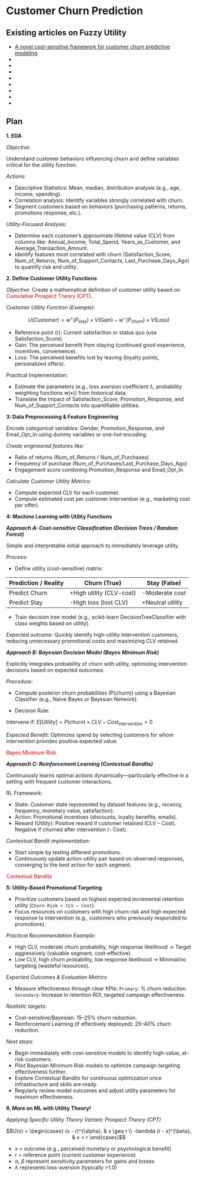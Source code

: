 # Customer Churn Prediction

## Existing articles on Fuzzy Utility

- [A novel cost-sensitive framework for customer churn predictive modeling](https://www.econstor.eu/bitstream/10419/161801/1/10.1186-s40165-015-0014-6.pdf#:~:text=the%20models%20miss%20to%20include,detect%20a%20real%20churner%20versus)
- 
- 
- 
- 
- 
- 
- 
- 


## Plan

**1. EDA**

*Objective:*

Understand customer behaviors influencing churn and define variables critical for the utility function.

*Actions:*

- Descriptive Statistics: Mean, median, distribution analysis (e.g., age, income, spending).
- Correlation analysis: Identify variables strongly correlated with churn.
- Segment customers based on behaviors (purchasing patterns, returns, promotions response, etc.).

*Utility-Focused Analysis:*

- Determine each customer’s approximate lifetime value (CLV) from columns like: Annual_Income, Total_Spend, Years_as_Customer, and Average_Transaction_Amount.
- Identify features most correlated with churn (Satisfaction_Score, Num_of_Returns, Num_of_Support_Contacts, Last_Purchase_Days_Ago) to quantify risk and utility.



**2. Define Customer Utility Functions**

*Objective*: Create a mathematical definition of customer utility based on <span style="color:red">Cumulative Prospect Theory (CPT)</span>.

*Customer Utility Function (Example)*: 

$$U(Customer) = w^+(P_{\text{stay}})\times V(\text{Gain}) - w^-(P_{\text{churn}})\times V(\text{Loss})$$

- Reference point (r): Current satisfaction or status quo (use Satisfaction_Score).
- Gain: The perceived benefit from staying (continued good experience, incentives, convenience).
- Loss: The perceived benefits lost by leaving (loyalty points, personalized offers).

Practical Implementation:

- Estimate the parameters (e.g., loss aversion coefficient λ, probability weighting functions w(•)) from historical data.
- Translate the impact of Satisfaction_Score, Promotion_Response, and Num_of_Support_Contacts into quantifiable utilities.

**3: Data Preprocessing & Feature Engineering**

*Encode categorical variables:* Gender, Promotion_Response, and Email_Opt_In using dummy variables or one-hot encoding.

*Create engineered features like:*

- Ratio of returns (Num_of_Returns / Num_of_Purchases)
- Frequency of purchase (Num_of_Purchases/Last_Purchase_Days_Ago)
- Engagement score combining Promotion_Response and Email_Opt_In

*Calculate Customer Utility Metrics:*

- Compute expected CLV for each customer.
- Compute estimated cost per customer intervention (e.g., marketing cost per offer).

**4: Machine Learning with Utility Functions**

***Approach A: Cost-sensitive Classification (Decision Trees / Random Forest)***

Simple and interpretable initial approach to immediately leverage utility.

Process:

- Define utility (cost-sensitive) matrix:

| Prediction / Reality | Churn (True) | Stay (False) |
  |----------------------|--------------|--------------|
  | Predict Churn        | +High utility (CLV-cost)   | -Moderate cost |
  | Predict Stay         | -High loss (lost CLV)      | +Neutral utility |

- Train decision tree model (e.g., scikit-learn DecisionTreeClassifier with class weights based on utility).

*Expected outcome:* Quickly identify high-utility intervention customers, reducing unnecessary promotional costs and maximizing CLV retained.



***Approach B: Bayesian Decision Model (Bayes Minimum Risk)***


Explicitly integrates probability of churn with utility, optimizing intervention decisions based on expected outcomes.

*Procedure:*

- Compute posterior churn probabilities (P(churn)) using a Bayesian Classifier (e.g., Naive Bayes or Bayesian Network).

- Decision Rule:

Intervene if:
$E[Utility] = P(churn)\times CLV - Cost_{intervention} > 0$

*Expected Benefit:* Optimizes spend by selecting customers for whom intervention provides positive expected value.

<span style="color:red">Bayes Minimum Risk</span>

***Approach C: Reinforcement Learning (Contextual Bandits)***

Continuously learns optimal actions dynamically—particularly effective in a setting with frequent customer interactions.

RL Framework:

- State: Customer state represented by dataset features (e.g., recency, frequency, monetary value, satisfaction).
- Action: Promotional incentives (discounts, loyalty benefits, emails).
- Reward (Utility):
Positive reward if customer retained (CLV – Cost).
Negative if churned after intervention (- Cost).

*Contextual Bandit implementation:*

- Start simple by testing different promotions.
- Continuously update action-utility pair based on observed responses, converging to the best action for each segment.

<span style="color:red">Contextual Bandits</span>


**5: Utility-Based Promotional Targeting**


- Prioritize customers based on highest expected incremental retention utility (`Churn Risk × CLV – Cost`).
- Focus resources on customers with high churn risk and high expected response to intervention (e.g., customers who previously responded to promotions).

*Practical Recommendation Example:*

- High CLV, moderate churn probability, high response likelihood → Target aggressively (valuable segment, cost-effective).
- Low CLV, high churn probability, low response likelihood → Minimal/no targeting (wasteful resources).


*Expected Outcomes & Evaluation Metrics*

- Measure effectiveness through clear KPIs:
`Primary`: % churn reduction.
`Secondary`: Increase in retention ROI, targeted campaign effectiveness.

*Realistic targets:*

- Cost-sensitive/Bayesian: 15–25% churn reduction.
- Reinforcement Learning (if effectively deployed): 25–40% churn reduction.

*Next steps:*

- Begin immediately with cost-sensitive models to identify high-value, at-risk customers.
- Pilot Bayesian Minimum Risk models to optimize campaign targeting effectiveness further.
- Explore Contextual Bandits for continuous optimization once infrastructure and skills are ready.
- Regularly review model outcomes and adjust utility parameters for maximum effectiveness.


**6. More on ML with Utility Theory!**

*Applying Specific Utility Theory Variant: Prospect Theory (CPT)*

$$U(x) = \begin{cases} (x - r)^{\alpha}, & x \geq r \\ -\lambda (r - x)^{\beta}, & x < r \end{cases}$$

- $x$ = outcome (e.g., perceived monetary or psychological benefit)
- $r$ = reference point (current customer experience)
- $\alpha$, $\beta$ represent sensitivity parameters for gains and losses
- $\lambda$ represents loss-aversion (typically >1.0)

